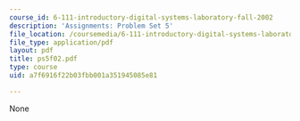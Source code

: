 ```yaml
---
course_id: 6-111-introductory-digital-systems-laboratory-fall-2002
description: 'Assignments: Problem Set 5'
file_location: /coursemedia/6-111-introductory-digital-systems-laboratory-fall-2002/a7f6916f22b03fbb001a351945085e81_ps5f02.pdf
file_type: application/pdf
layout: pdf
title: ps5f02.pdf
type: course
uid: a7f6916f22b03fbb001a351945085e81

---
```

None